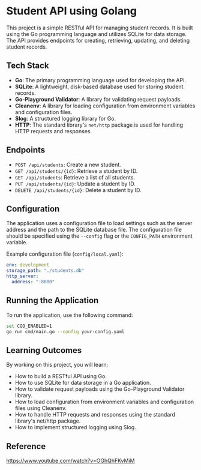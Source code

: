 # Student API using Golang

This project is a simple RESTful API for managing student records. It is built using the Go programming language and utilizes SQLite for data storage. The API provides endpoints for creating, retrieving, updating, and deleting student records.

## Tech Stack

- **Go**: The primary programming language used for developing the API.
- **SQLite**: A lightweight, disk-based database used for storing student records.
- **Go-Playground Validator**: A library for validating request payloads.
- **Cleanenv**: A library for loading configuration from environment variables and configuration files.
- **Slog**: A structured logging library for Go.
- **HTTP**: The standard library's `net/http` package is used for handling HTTP requests and responses.

## Endpoints

- `POST /api/students`: Create a new student.
- `GET /api/students/{id}`: Retrieve a student by ID.
- `GET /api/students`: Retrieve a list of all students.
- `PUT /api/students/{id}`: Update a student by ID.
- `DELETE /api/students/{id}`: Delete a student by ID.

## Configuration

The application uses a configuration file to load settings such as the server address and the path to the SQLite database file. The configuration file should be specified using the `--config` flag or the `CONFIG_PATH` environment variable.

Example configuration file (`config/local.yaml`):

```yaml
env: development
storage_path: "./students.db"
http_server:
  address: ":8080"
```
## Running the Application
To run the application, use the following command:

```bash
set CGO_ENABLED=1
go run cmd/main.go --config your-config.yaml
```

## Learning Outcomes
By working on this project, you will learn:
- How to build a RESTful API using Go.
- How to use SQLite for data storage in a Go application.
- How to validate request payloads using the Go-Playground Validator library.
- How to load configuration from environment variables and configuration files using Cleanenv.
- How to handle HTTP requests and responses using the standard library's net/http package.
- How to implement structured logging using Slog.

## Reference 
https://www.youtube.com/watch?v=OGhQhFKvMiM